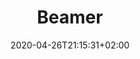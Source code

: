 ---
title: "Beamer"
images: # Create a folder in /static/images/tools that has the same name as this current markdown file and place the images there. We only need the file name here. If this is not clear, please refer to existing tools as references.
  - path: beamer-demo.png
  - path: beamer-titlepage.png
categories:
  - Communications
tags:
  - Presentation
links:
  - name: beamer
    link: https://ctan.org/pkg/beamer?lang=en
  - name: beamer source code
    link: https://github.com/josephwright/beamer
  - name: "beamer @ overleaf"
    link: https://www.overleaf.com/learn/latex/beamer
summary: ""
features:
  - ""
platforms:
  - ""
fields:
  - ""
plans:
  - name:
    description:
date: 2020-04-26T21:15:31+02:00
draft: false
---